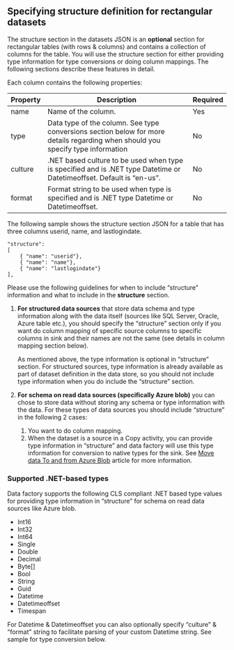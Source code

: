 ## Specifying structure definition for rectangular datasets
The structure section in the datasets JSON is an **optional** section for rectangular tables (with rows & columns) and contains a collection of columns for the table. You will use the structure section for either providing type information for type conversions or doing column mappings. The following sections describe these features in detail. 

Each column contains the following properties:

| Property | Description | Required |
| -------- | ----------- | -------- |
| name | Name of the column. | Yes |
| type | Data type of the column. See type conversions section below for more details regarding when should you specify type information | No |
| culture | .NET based culture to be used when type is specified and is .NET type Datetime or Datetimeoffset. Default is “en-us”.  | No |
| format | Format string to be used when type is specified and is .NET type Datetime or Datetimeoffset. | No |

The following sample shows the structure section JSON for a table that has three columns userid, name, and lastlogindate.

    "structure": 
    [
        { "name": "userid"},
        { "name": "name"},
        { "name": "lastlogindate"}
    ],

Please use the following guidelines for when to include “structure” information and what to include in the **structure** section.

1.	**For structured data sources** that store data schema and type information along with the data itself (sources like SQL Server, Oracle, Azure table etc.), you should specify the “structure” section only if you want do column mapping of specific source columns to specific columns in sink and their names are not the same (see details in column mapping section below). 

	As mentioned above, the type information is optional in “structure” section. For structured sources, type information is already available as part of dataset definition in the data store, so you should not include type information when you do include the “structure” section.
2. **For schema on read data sources (specifically Azure blob)**  you can chose to store data without storing any schema or type information with the data. For these types of data sources you should include “structure” in the following 2 cases:
	1. You want to do column mapping.
	2. When the dataset is a source in a Copy activity, you can provide type information in “structure” and data factory will use this type information for conversion to native types for the sink. See [Move data To and from Azure Blob](../articles/data-factory/data-factory-azure-blob-connector.md) article for more information.

### Supported .NET-based types 
Data factory supports the following CLS compliant .NET based type values for providing type information in “structure” for schema on read data sources like Azure blob.

- Int16
- Int32 
- Int64
- Single
- Double
- Decimal
- Byte[]
- Bool
- String 
- Guid
- Datetime
- Datetimeoffset
- Timespan 

For Datetime & Datetimeoffset you can also optionally specify “culture” & “format” string to facilitate parsing of your custom Datetime string. See sample for type conversion below.

